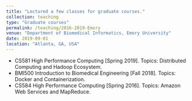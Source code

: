 ```yaml
---
title: "Lectured a few classes for graduate courses."
collection: teaching
type: "Graduate courses"
permalink: /teaching/2016-2019-Emory
venue: "Department of Biomedical Informatics, Emory University"
date: 2019-09-01
location: "Atlanta, GA, USA"
---
```


* CS581 High Performance Computing [Spring 2019]. Topics: Distributed Computing and Hadoop Ecosystem. 
* BMI500 Introduction to Biomedical Engineering [Fall 2018]. Topics: Docker and Containerization.
* CS584 High Performance Computing [Spring 2016]. Topics: Amazon Web Services and MapReduce.
